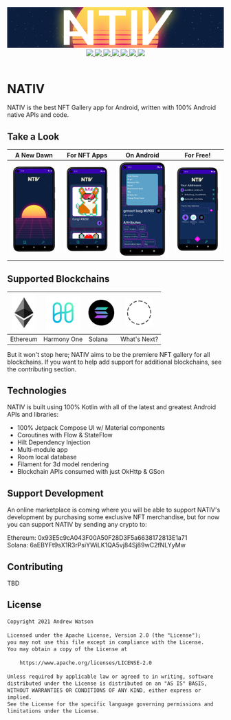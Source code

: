 <div align="center">
    <img src = "assets/nativ-banner.png" width = "800px"/>
</div>

<div align="center">
    <a href="http://makeapullrequest.com">
        <img src="https://img.shields.io/badge/PRs-welcome-brightgreen.svg?style=flat-square" />
    </a>
    <a href="https://developer.android.com/jetpack/androidx/versions/all-channel#december_16_2020">
        <img src="https://img.shields.io/badge/Jetpack%20Compose-1.0.0-brightgreen" />
    </a>
    <a href="https://github.com/creativedrewy/NATIV/network/">
        <img src="https://img.shields.io/github/forks/creativedrewy/NATIV" />
    </a>
    <a href="https://github.com/creativedrewy/NATIV/stargazers">
        <img src="https://img.shields.io/github/stars/creativedrewy/NATIV" />
    </a>
    <a href="https://github.com/creativedrewy/NATIV/issues">
        <img src="https://img.shields.io/github/issues/creativedrewy/NATIV" />
    </a>  
        <a href="https://github.com/creativedrewy/NATIV/blob/master/LICENSE">
        <img src="https://img.shields.io/github/license/creativedrewy/NATIV" />
    </a> 
    <a href="https://twitter.com/creativedrewy">
        <img src="https://img.shields.io/twitter/url?label=follow&style=social&url=https%3A%2F%2Ftwitter.com%2Fcreativedrewy" />
    </a>
</div>

<br />

# NATIV

NATIV is the best NFT Gallery app for Android, written with 100% Android native APIs and code.

## Take a Look

A New Dawn | For NFT Apps | On Android | For Free!
--- | --- | --- | --- |
<img src="assets/device_shot_1.png" width="250"> | <img src="assets/device_shot_2.png" width="250"> | <img src="assets/device_shot_3.png" width="250"> | <img src="assets/device_shot_4.png" width="250">

## Supported Blockchains

<img src="EthereumNFT/src/main/res/drawable/eth_diamond_black.png" width="54"> | <img src="HarmonyOneNFT/src/main/res/drawable/harmony_logo.png" width="80"> | <img src="SolanaNFT/src/main/res/drawable/solana_logo.png" width="60"> | <img src="assets/whats_next.png" width="64">
--- | --- | --- | --- |
Ethereum | Harmony One | Solana | What's Next? |

But it won't stop here; NATIV aims to be the premiere NFT gallery for all blockchains. If you want to help add support for additional blockchains, see the contributing section.

## Technologies

NATIV is built using 100% Kotlin with all of the latest and greatest Android APIs and libraries:

- 100% Jetpack Compose UI w/ Material components
- Coroutines with Flow & StateFlow
- Hilt Dependency Injection
- Multi-module app
- Room local database
- Filament for 3d model rendering
- Blockchain APIs consumed with just OkHttp & GSon

## Support Development

An online marketplace is coming where you will be able to support NATIV's development by purchasing some exclusive NFT merchandise, but for now you can support NATIV by sending any crypto to:

Ethereum: 0x93E5c9cA043F00A50F28D3F5a6638172813E1a71
<br />
Solana: 6aEBYFt9sX1R3rPsiYWiLK1QA5vj84Sj89wC2fNLYyMw

## Contributing

TBD

## License

```
Copyright 2021 Andrew Watson

Licensed under the Apache License, Version 2.0 (the "License");
you may not use this file except in compliance with the License.
You may obtain a copy of the License at

    https://www.apache.org/licenses/LICENSE-2.0

Unless required by applicable law or agreed to in writing, software
distributed under the License is distributed on an "AS IS" BASIS,
WITHOUT WARRANTIES OR CONDITIONS OF ANY KIND, either express or implied.
See the License for the specific language governing permissions and
limitations under the License.
```